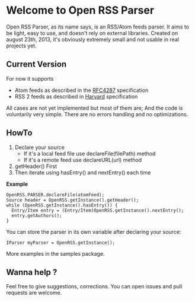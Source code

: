 # Welcome to Open RSS Parser

Open RSS Parser, as its name says, is an RSS/Atom feeds parser. It aims to be light, easy to use, and doesn't rely on external libraries.
Created on august 23th, 2013, it's obviously extremely small and not usable in real projects yet.  

## Current Version

For now it supports

* Atom feeds as described in the [RFC4287](http://www.ietf.org/rfc/rfc4287.txt) specification
* RSS 2 feeds as described in [Harvard](http://cyber.law.harvard.edu/tech/rss) specification

All cases are not yet implemented but most of them are; And the code is voluntarily very simple. There are no errors handling and no optimizations.

## HowTo

1. Declare your source
	* If it's a local feed file use declareFile(filePath) method
	* If it's a remote feed use declareURL(url) method
2. getHeader() First
3. Then iterate using hasEntry() and nextEntry() each time

**Example**

    OpenRSS.PARSER.declareFile(atomFeed);
    Source header = OpenRSS.getInstance().getHeader();
    while (OpenRSS.getInstance().hasEntry()) {
      Entry/Item entry = (Entry/Item)OpenRSS.getInstance().nextEntry();
      entry.getAuthors();
    }

You can store the parser in its own variable after declaring your source:

    IParser myParser = OpenRSS.getInstance();

More examples in the samples package.

## Wanna help ?

Feel free to give suggestions, corrections. You can open issues and pull requests are welcome.